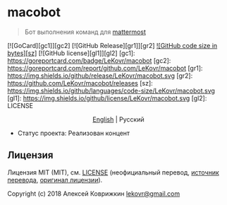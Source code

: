 # macobot
> Бот выполнения команд для [mattermost](https://www.mattermost.org/)

[![GoCard][gc1]][gc2]
 [![GitHub Release][gr1]][gr2]
 [![GitHub code size in bytes][sz]]()
 [![GitHub license][gl1]][gl2]
[gc1]: https://goreportcard.com/badge/LeKovr/macobot
[gc2]: https://goreportcard.com/report/github.com/LeKovr/macobot
[gr1]: https://img.shields.io/github/release/LeKovr/macobot.svg
[gr2]: https://github.com/LeKovr/macobot/releases
[sz]: https://img.shields.io/github/languages/code-size/LeKovr/macobot.svg
[gl1]: https://img.shields.io/github/license/LeKovr/macobot.svg
[gl2]: LICENSE
<p align="center">
  <a href="../../README.md">English</a> |
  <span>Русский</span>
</p>

* Статус проекта: Реализован концент

## Лицензия

Лицензия MIT (MIT), см. [LICENSE](LICENSE) (неофициальный перевод, [источник перевода](), [оригинал лицензии]()).

Copyright (c) 2018 Алексей Коврижкин <lekovr@gmail.com>
